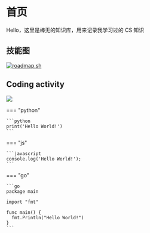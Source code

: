 # 首页

<style>
.md-content .md-typeset h1 { display: none; }
</style>

Hello，这里是棒无的知识库，用来记录我学习过的 CS 知识

## 技能图

[![roadmap.sh](https://roadmap.sh/card/wide/66f3ba84c45e253cb04054bc?variant=dark)](https://roadmap.sh/u/bangwu)

## Coding activity

<img src="https://wakatime.com/share/@markbang/ea21c385-5f3a-4713-a1e6-68acf5011dac.svg"></img>

=== "python"

    ```python
    print('Hello World!')
    ```

=== "js"

    ```javascript
    console.log('Hello World!');
    ```

=== "go"

    ```go
    package main

    import "fmt"

    func main() {
      fmt.Println("Hello World!")
    }
    ```

